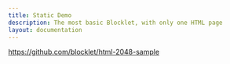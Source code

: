 ```yaml
---
title: Static Demo
description: The most basic Blocklet, with only one HTML page
layout: documentation
---
```


<SampleInfo sampleName="html-2048-sample" />

https://github.com/blocklet/html-2048-sample
